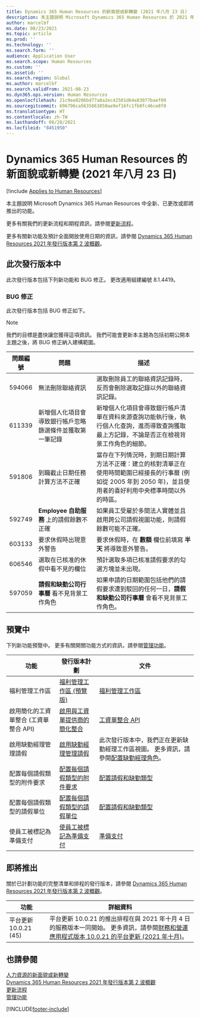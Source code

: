 ```yaml
---
title: Dynamics 365 Human Resources 的新面貌或新轉變 (2021 年八月 23 日)
description: 本主題說明 Microsoft Dynamics 365 Human Resources 於 2021 年八月23 日新增或更改的功能。
author: marcelbf
ms.date: 08/23/2021
ms.topic: article
ms.prod: ''
ms.technology: ''
ms.search.form: ''
audience: Application User
ms.search.scope: Human Resources
ms.custom: ''
ms.assetid: ''
ms.search.region: Global
ms.author: marcelbf
ms.search.validFrom: 2021-08-23
ms.dyn365.ops.version: Human Resources
ms.openlocfilehash: 21c9ee0206bd77a8a2ec42501d64e83077baef09
ms.sourcegitcommit: 696796ca5635863850ae9ef16fc1fb0fc46ce8f0
ms.translationtype: HT
ms.contentlocale: zh-TW
ms.lasthandoff: 08/28/2021
ms.locfileid: "8451950"
---
```

# <a name="whats-new-or-changed-in-dynamics-365-human-resources-august-23-2021"></a>Dynamics 365 Human Resources 的新面貌或新轉變 (2021 年八月 23 日)

[!include [Applies to Human Resources](../includes/applies-to-hr.md)]

本主題說明 Microsoft Dynamics 365 Human Resources 中全新、已更改或即將推出的功能。

更多有關我們的更新流程和期程資訊，請參閱[更新流程](hr-admin-setup-update-process.md)。

更多有關新功能及預計全面開放使用日期的資訊，請參閱 [ Dynamics 365 Human Resources 2021 年發行版本第 2 波概觀](/dynamics365-release-plan/2021wave2/human-resources/dynamics365-human-resources/)。

## <a name="in-this-release"></a>此次發行版本中

此次發行版本包括下列新功能和 BUG 修正。 更改適用組建編號 8.1.4419。

### <a name="bug-fixes"></a>BUG 修正

此次發行版本包括 BUG 修正如下。

> [!NOTE]
> 我們的目標是盡快讓您獲得這項資訊。 我們可能會更新本主題為包括初期公開本主題之後，將 BUG 修正納入建構範圍。

| 問題編號 | 問題 | 描述 |
| --- | --- | --- |
| 594066 | 無法刪除聯絡資訊 | 選取刪除員工的聯絡資訊記錄時，反而會刪除選取記錄以外的聯絡資訊記錄。 |
| 611339 | 新增個人化項目會導致銀行帳戶忽略篩選條件並獲取第一筆記錄 | 新增個人化項目會導致銀行帳戶清單在資料來源查詢功能執行後，執行個人化查詢，進而導致查詢獲取最上方記錄，不論是否正在檢視背景工作角色的細節。 |
| 591806 | 到職截止日期任務計算方法不正確 | 當存在下列情況時，到期日期計算方法不正確：建立的核對清單正在使用時間範圍已經接長的行事曆 (例如從 2005 年到 2050 年)，並且使用者的喜好利用中央標準時間以外的時區。 |   
| 592749 | **Employee 自助服務** 上的請假餘數不正確 | 如果員工受雇於多間法人實體並且啟用跨公司請假視圖功能，則請假餘數可能不正確。 |
| 603133 | 要求休假時出現意外警告 | 要求休假時，在 **數額** 欄位前填寫 **半天** 將導致意外警告。 |
| 606546 | 選取在已核准的休假中看不見的欄位 | 預計選取多項已核准請假要求的勾選方塊並未出現。 |
| 597059 | **請假和缺勤公司行事曆** 看不見背景工作角色 | 如果申請的日期範圍包括他們的請假要求遭到駁回的任何一日，**請假和缺勤公司行事曆** 會看不見背景工作角色。 |


## <a name="in-preview"></a>預覽中

下列新功能預覽中。 更多有關開關功能方式的資訊，請參閱[管理功能](hr-admin-manage-features.md)。

| 功能 | 發行版本計劃 | 文件 |
| --- | --- | --- |
| 福利管理工作區 | [福利管理工作區 (預覽版)](/dynamics365-release-plan/2020wave2/human-resources/dynamics365-human-resources/benefits-management-workspace) | [福利管理工作區](hr-benefits-management-workspace.md) |
| 啟用簡化的工資單整合 (工資單整合 API) | [啟用與工資單提供商的簡化整合](/dynamics365-release-plan/2021wave1/human-resources/dynamics365-human-resources/enable-simplified-integration-payroll-providers) | [工資單整合 API](hr-admin-integration-payroll-api-introduction.md)|
| 啟用缺勤經理管理請假 | [啟用缺勤經理管理請假](/dynamics365-release-plan/2021wave1/human-resources/dynamics365-human-resources/enable-absence-manager-manage-leave) | 此次發行版本中，我們正在更新缺勤經理工作區視圖。 更多資訊，請參閱[配置缺勤經理角色](https://go.microsoft.com/fwlink/?linkid=2168107)。 |
| 配置每個請假類型的附件要求 | [配置每個請假類型的附件要求](/dynamics365-release-plan/2021wave1/human-resources/dynamics365-human-resources/mandate-attachments-specific-leave-types) |[配置請假和缺勤類型](https://go.microsoft.com/fwlink/?linkid=2168108)|
| 配置每個請假類型的請假單位 | [配置每個請假類型的請假單位](/dynamics365-release-plan/2021wave1/human-resources/dynamics365-human-resources/configure-leave-units-per-leave-type) |[配置請假和缺勤類型](https://go.microsoft.com/fwlink/?linkid=2168215)|
| 使員工被標記為準備支付 | [使員工被標記為準備支付](/dynamics365-release-plan/2021wave1/human-resources/dynamics365-human-resources/enable-employees-be-marked-as-ready-pay) | [準備支付](/dynamics365/human-resources/hr-compensation-payroll) |

## <a name="coming-soon"></a>即將推出

關於已計劃功能的完整清單和排程的發行版本，請參閱 [Dynamics 365 Human Resources 2021 年發行版本第 2 波概觀](/dynamics365-release-plan/2021wave2/human-resources/dynamics365-human-resources/)。

| 功能 | 詳細資料​​ |
| --- | --- |
| 平台更新 10.0.21 (45) | 平台更新 10.0.21 的推出排程在與 2021 年十月 4 日的服務版本一同開始。 更多資訊，請參閱[財務和營運應用程式版本 10.0.21 的平台更新 (2021 年十月)](/dynamics365/fin-ops-core/dev-itpro/get-started/whats-new-platform-updates-10-0-21)。 |

## <a name="see-also"></a>也請參閱

[人力資源的新面貌或新轉變](hr-admin-whats-new.md)</br>
[Dynamics 365 Human Resources 2021 年發行版本第 2 波概觀](/dynamics365-release-plan/2021wave2/human-resources/dynamics365-human-resources/)</br>
[更新流程](hr-admin-setup-update-process.md)</br>
[管理功能](hr-admin-manage-features.md)

[!INCLUDE[footer-include](../includes/footer-banner.md)]
